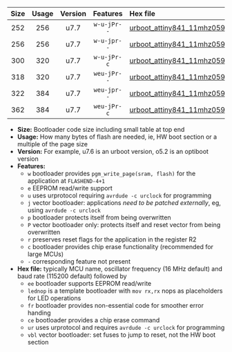|Size|Usage|Version|Features|Hex file|
|:-:|:-:|:-:|:-:|:--|
|252|256|u7.7|`w-u-jPr--`|[urboot_attiny841_11mhz0592_9600bps_lednop_ur_vbl.hex](https://raw.githubusercontent.com/stefanrueger/urboot.hex/main/mcus/attiny841/fcpu_11mhz0592/9600_bps/urboot_attiny841_11mhz0592_9600bps_lednop_ur_vbl.hex)|
|256|256|u7.7|`w-u-jpr--`|[urboot_attiny841_11mhz0592_9600bps_lednop_fr_ur_vbl.hex](https://raw.githubusercontent.com/stefanrueger/urboot.hex/main/mcus/attiny841/fcpu_11mhz0592/9600_bps/urboot_attiny841_11mhz0592_9600bps_lednop_fr_ur_vbl.hex)|
|300|320|u7.7|`w-u-jPr-c`|[urboot_attiny841_11mhz0592_9600bps_lednop_fr_ce_ur_vbl.hex](https://raw.githubusercontent.com/stefanrueger/urboot.hex/main/mcus/attiny841/fcpu_11mhz0592/9600_bps/urboot_attiny841_11mhz0592_9600bps_lednop_fr_ce_ur_vbl.hex)|
|318|320|u7.7|`weu-jPr--`|[urboot_attiny841_11mhz0592_9600bps_ee_lednop_ur_vbl.hex](https://raw.githubusercontent.com/stefanrueger/urboot.hex/main/mcus/attiny841/fcpu_11mhz0592/9600_bps/urboot_attiny841_11mhz0592_9600bps_ee_lednop_ur_vbl.hex)|
|322|384|u7.7|`weu-jpr--`|[urboot_attiny841_11mhz0592_9600bps_ee_lednop_fr_ur_vbl.hex](https://raw.githubusercontent.com/stefanrueger/urboot.hex/main/mcus/attiny841/fcpu_11mhz0592/9600_bps/urboot_attiny841_11mhz0592_9600bps_ee_lednop_fr_ur_vbl.hex)|
|362|384|u7.7|`weu-jPr-c`|[urboot_attiny841_11mhz0592_9600bps_ee_lednop_fr_ce_ur_vbl.hex](https://raw.githubusercontent.com/stefanrueger/urboot.hex/main/mcus/attiny841/fcpu_11mhz0592/9600_bps/urboot_attiny841_11mhz0592_9600bps_ee_lednop_fr_ce_ur_vbl.hex)|

- **Size:** Bootloader code size including small table at top end
- **Usage:** How many bytes of flash are needed, ie, HW boot section or a multiple of the page size
- **Version:** For example, u7.6 is an urboot version, o5.2 is an optiboot version
- **Features:**
  + `w` bootloader provides `pgm_write_page(sram, flash)` for the application at `FLASHEND-4+1`
  + `e` EEPROM read/write support
  + `u` uses urprotocol requiring `avrdude -c urclock` for programming
  + `j` vector bootloader: applications *need to be patched externally*, eg, using `avrdude -c urclock`
  + `p` bootloader protects itself from being overwritten
  + `P` vector bootloader only: protects itself and reset vector from being overwritten
  + `r` preserves reset flags for the application in the register R2
  + `c` bootloader provides chip erase functionality (recommended for large MCUs)
  + `-` corresponding feature not present
- **Hex file:** typically MCU name, oscillator frequency (16 MHz default) and baud rate (115200 default) followed by
  + `ee` bootloader supports EEPROM read/write
  + `lednop` is a template bootloader with `mov rx,rx` nops as placeholders for LED operations
  + `fr` bootloader provides non-essential code for smoother error handing
  + `ce` bootloader provides a chip erase command
  + `ur` uses urprotocol and requires `avrdude -c urclock` for programming
  + `vbl` vector bootloader: set fuses to jump to reset, not the HW boot section
